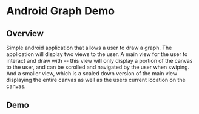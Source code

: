 # Android Graph Demo

## Overview
Simple android application that allows a user to draw a graph. The
application will display two views to the user. A main view for
the user to interact and draw with -- this view will only display
a portion of the canvas to the user, and can be scrolled and
navigated by the user when swiping. And a smaller view, which is
a scaled down version of the main view displaying the entire canvas
as well as the users current location on the canvas.

## Demo
